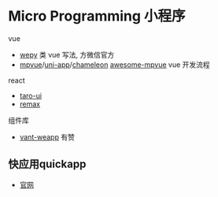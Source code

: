 # Micro Programming 小程序

vue

- [wepy](https://wepyjs.github.io/wepy-docs/) 类 vue 写法, 方微信官方
- [mpvue](https://github.com/Meituan-Dianping/mpvue)/[uni-app](https://github.com/dcloudio/uni-app)/[chameleon](https://github.com/didi/chameleon)  [awesome-mpvue](https://github.com/mpvue/awesome-mpvue)  vue 开发流程

react

- [taro-ui](https://github.com/NervJS/taro-ui)
- [remax](https://github.com/remaxjs/remax)

组件库

- [vant-weapp](https://github.com/youzan/vant-weapp) 有赞

## 快应用quickapp

- [官网](https://www.quickapp.cn/) 
